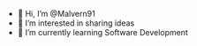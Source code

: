 - 👋 Hi, I’m @Malvern91
- 👀 I’m interested in sharing ideas
- 🌱 I’m currently learning  Software Development
